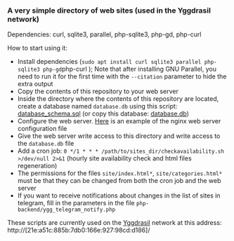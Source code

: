 ### A very simple directory of web sites (used in the Yggdrasil network)

Dependencies: curl, sqlite3, parallel, php-sqlite3, php-gd, php-curl

How to start using it:
 * Install dependencies (`sudo apt install curl sqlite3 parallel php-sqlite3 php-gd`php-curl ); Note that after installing GNU Parallel, you need to run it for the first time with the `--citation` parameter to hide the extra output
 * Copy the contents of this repository to your web server
 * Inside the directory where the contents of this repository are located, create a database named `database.db` using this script: [database_schema.sql](database_schema.sql) (or copy this database: [database.db](db_example/database.db))
 * Configure the web server. [Here](nginx/sites_dir.conf) is an example of the nginx web server configuration file
 * Give the web server write access to this directory and write access to the `database.db` file
 * Add a cron job: `0 */1 * * * /path/to/sites_dir/checkavailability.sh >/dev/null 2>&1` (hourly site availability check and html files regeneration)
 * The permissions for the files `site/index.html*`, `site/categories.html*` must be that they can be changed from both the cron job and the web server 
 * If you want to receive notifications about changes in the list of sites in telegram, fill in the parameters in the file `php-backend/ygg_telegram_notify.php`

These scripts are currently used on the [Yggdrasil](https://yggdrasil-network.github.io/) network at this address: http://[21e:a51c:885b:7db0:166e:927:98cd:d186]/
